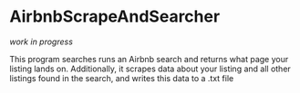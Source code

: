 # AirbnbScrapeAndSearcher

*work in progress*

This program searches runs an Airbnb search and returns what page your listing lands on. Additionally, it scrapes data about your listing and all other listings found in the search, and writes this data to a .txt file

